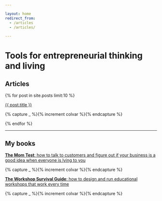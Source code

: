 ```yaml
---

layout: home
redirect_from:
  - /articles
  - /articles/
  
---
```


# Tools for entrepreneurial thinking and living

## Articles

{% for post in site.posts limit:10 %}

  <p class="col{{ colvar | modulo: 5 }}">
  <a href='{{ post.url }}' class='article'>{{ post.title }}</a>
  </p>
  
  {% capture _ %}{% increment colvar %}{% endcapture %}
  
{% endfor %}

<hr/>

## My books

<p class="col{{ colvar | modulo: 5 }}">
<a href="http://geni.us/momtest" target="_blank" class="book"><strong>The Mom Test</strong>: how to talk to customers and figure out if your business is a good idea when everyone is lying to you</a></p>

  {% capture _ %}{% increment colvar %}{% endcapture %}

<p class="col{{ colvar | modulo: 5 }}">  
<a href="http://workshopsurvival.com" target="_blank" class="book"><strong>The Workshop Survival Guide</strong>: how to design and run educational workshops that work every time</a>
</p>

  {% capture _ %}{% increment colvar %}{% endcapture %}
